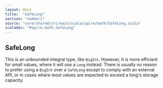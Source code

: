 ```yaml
---
layout: docs
title:  "SafeLong"
section: "numbers"
source: "core/shared/src/main/scala/spire/math/SafeLong.scala"
scaladoc: "#spire.math.SafeLong"
---
```


## SafeLong

This is an unbounded integral type, like `BigInt`. However, it is more
efficient for small values, where it will use a `Long` instead. There is
usually no reason to prefer using a `BigInt` over a `SafeLong` except to comply
with an external API, or in cases where most values are expected to exceed a
long's storage capacity.

